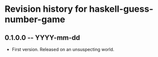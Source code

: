 # Revision history for haskell-guess-number-game

## 0.1.0.0 -- YYYY-mm-dd

* First version. Released on an unsuspecting world.
